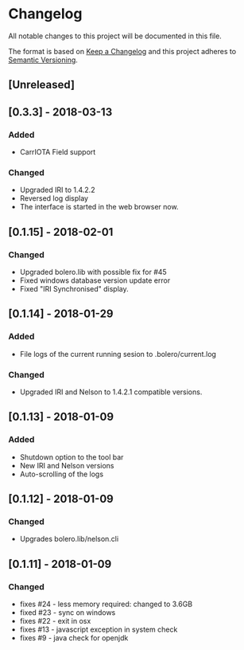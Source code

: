 # Changelog
All notable changes to this project will be documented in this file.

The format is based on [Keep a Changelog](http://keepachangelog.com/en/1.0.0/)
and this project adheres to [Semantic Versioning](http://semver.org/spec/v2.0.0.html).

## [Unreleased]

## [0.3.3] - 2018-03-13

### Added
- CarrIOTA Field support

### Changed
- Upgraded IRI to 1.4.2.2
- Reversed log display
- The interface is started in the web browser now.

## [0.1.15] - 2018-02-01

### Changed
- Upgraded bolero.lib with possible fix for #45
- Fixed windows database version update error
- Fixed "IRI Synchronised" display.

## [0.1.14] - 2018-01-29

### Added
- File logs of the current running sesion to .bolero/current.log

### Changed
- Upgraded IRI and Nelson to 1.4.2.1 compatible versions.

## [0.1.13] - 2018-01-09

### Added
- Shutdown option to the tool bar
- New IRI and Nelson versions
- Auto-scrolling of the logs

## [0.1.12] - 2018-01-09

### Changed
- Upgrades bolero.lib/nelson.cli

## [0.1.11] - 2018-01-09

### Changed
- fixes #24 - less memory required: changed to 3.6GB
- fixed #23 - sync on windows
- fixes #22 - exit in osx
- fixes #13 - javascript exception in system check
- fixes #9 - java check for openjdk